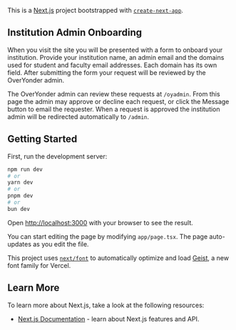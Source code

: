 This is a [Next.js](https://nextjs.org) project bootstrapped with [`create-next-app`](https://nextjs.org/docs/app/api-reference/cli/create-next-app).

## Institution Admin Onboarding

When you visit the site you will be presented with a form to onboard your institution. 
Provide your institution name, an admin email and the domains used for student and faculty email addresses. 
Each domain has its own field. 
After submitting the form your request will be reviewed by the OverYonder admin.

The OverYonder admin can review these requests at `/oyadmin`. 
From this page the admin may approve or decline each request, or click the Message button to email the requester. 
When a request is approved the institution admin will be redirected automatically to `/admin`.

## Getting Started

First, run the development server:

```bash
npm run dev
# or
yarn dev
# or
pnpm dev
# or
bun dev
```

Open [http://localhost:3000](http://localhost:3000) with your browser to see the result.

You can start editing the page by modifying `app/page.tsx`. The page auto-updates as you edit the file.

This project uses [`next/font`](https://nextjs.org/docs/app/building-your-application/optimizing/fonts) to automatically optimize and load [Geist](https://vercel.com/font), a new font family for Vercel.

## Learn More

To learn more about Next.js, take a look at the following resources:

- [Next.js Documentation](https://nextjs.org/docs) - learn about Next.js features and API.